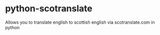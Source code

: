 # python-scotranslate
Allows you to translate english to scottish english via scotranslate.com in python
